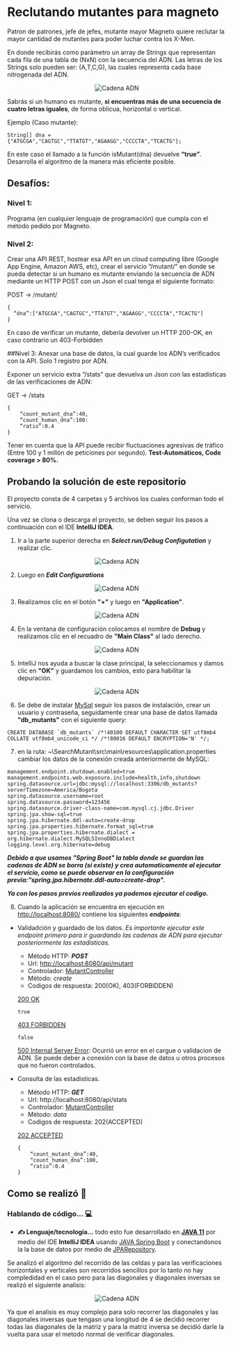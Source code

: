 # Reclutando mutantes para magneto
Patron de patrones, jefe de jefes, mutante mayor Magneto quiere reclutar la mayor cantidad de mutantes para poder luchar
contra los X-Men.


En donde recibirás como parámetro un array de Strings que representan cada fila de una tabla
de (NxN) con la secuencia del ADN. Las letras de los Strings solo pueden ser: (A,T,C,G), las
cuales representa cada base nitrogenada del ADN.

<p align="center">
  <img alt="Cadena ADN" src="https://github.com/Jonatanooki/SearchMutant/blob/main/pictures/1-planteamiento.png?raw=true">

</p>

Sabrás si un humano es mutante, **si encuentras más de una secuencia de cuatro letras
iguales**, de forma oblicua, horizontal o vertical.

Ejemplo (Caso mutante):
```
String[] dna = {"ATGCGA","CAGTGC","TTATGT","AGAAGG","CCCCTA","TCACTG"};
```
En este caso el llamado a la función isMutant(dna) devuelve **“true”**.
Desarrolla el algoritmo de la manera más eficiente posible.

## Desafíos:
### Nivel 1:
Programa (en cualquier lenguaje de programación) que cumpla con el método pedido por
Magneto.
### Nivel 2:
Crear una API REST, hostear esa API en un cloud computing libre (Google App Engine,
Amazon AWS, etc), crear el servicio “/mutant/” en donde se pueda detectar si un humano es
mutante enviando la secuencia de ADN mediante un HTTP POST con un Json el cual tenga el
siguiente formato:

POST → /mutant/
```
{
  “dna”:["ATGCGA","CAGTGC","TTATGT","AGAAGG","CCCCTA","TCACTG"]
}
```


En caso de verificar un mutante, debería devolver un HTTP 200-OK, en caso contrario un
403-Forbidden

##Nivel 3:
Anexar una base de datos, la cual guarde los ADN’s verificados con la API.
Solo 1 registro por ADN.

Exponer un servicio extra “/stats” que devuelva un Json con las estadísticas de las
verificaciones de ADN: 

GET → /stats
```
{
    “count_mutant_dna”:40,
    “count_human_dna”:100:
    “ratio”:0.4
}
```

Tener en cuenta que la API puede recibir fluctuaciones agresivas de tráfico (Entre 100 y 1
millón de peticiones por segundo).
**Test-Automáticos, Code coverage > 80%.**


## Probando la solución de este repositorio

El proyecto consta de 4 carpetas y 5 archivos los cuales conforman todo el servicio.

Una vez se clona o descarga el proyecto, se deben seguir los pasos a continuación con el IDE **IntelliJ IDEA**.

1. Ir a la parte superior derecha en ***Select run/Debug Configutation*** y realizar clic.

<p align="center">
<img alt="Cadena ADN" src="https://github.com/Jonatanooki/SearchMutant/blob/main/pictures/2-paso1ng.png?raw=true">
</p>

2. Luego en ***Edit Configurations***

<p align="center">
<img alt="Cadena ADN" src="https://github.com/Jonatanooki/SearchMutant/blob/main/pictures/3-paso2ng.png?raw=true">
</p>

3. Realizamos clic en el botón **"+"** y luego en **"Application"**.

<p align="center">
<img alt="Cadena ADN" src="https://github.com/Jonatanooki/SearchMutant/blob/main/pictures/4-paso3ng.png?raw=true">
</p>

4. En la ventana de configuración colocamos el nombre de **Debug** y realizamos clic en el recuadro de **"Main Class"** al lado derecho.

<p align="center">
<img alt="Cadena ADN" src="https://user-images.githubusercontent.com/86886404/178178555-69cd86ba-b489-4c14-b3c2-b7c96e864632.png">
</p>

5. IntelliJ nos ayuda a buscar la clase principal, la seleccionamos y damos clic en **"OK"** y guardamos los cambios, esto para habilitar la depuración.

<p align="center">
<img alt="Cadena ADN" src="https://github.com/Jonatanooki/SearchMutant/blob/main/pictures/6-paso5ng.png?raw=true">
</p>

6. Se debe de instalar [MySql](https://www.mysql.com/downloads/) seguir los pasos de instalación, crear un usuario y contraseña, seguidamente crear una base de datos llamada **"db_mutants"** con el siguiente query:

```
CREATE DATABASE `db_mutants` /*!40100 DEFAULT CHARACTER SET utf8mb4 COLLATE utf8mb4_unicode_ci */ /*!80016 DEFAULT ENCRYPTION='N' */;
```

7. en la ruta: ~\SearchMutant\src\main\resources\application.properties cambiar los datos de la conexión creada anteriormente de MySQL:

```
management.endpoint.shutdown.enabled=true
management.endpoints.web.exposure.include=health,info,shutdown
spring.datasource.url=jdbc:mysql://localhost:3306/db_mutants?serverTimezone=America/Bogota
spring.datasource.username=root
spring.datasource.password=123456
spring.datasource.driver-class-name=com.mysql.cj.jdbc.Driver
spring.jpa.show-sql=true
spring.jpa.hibernate.ddl-auto=create-drop
spring.jpa.properties.hibernate.format_sql=true
spring.jpa.properties.hibernate.dialect = org.hibernate.dialect.MySQL5InnoDBDialect
logging.level.org.hibernate=debug

```

***Debido a que usamos "Spring Boot" la tabla donde se guardan las cadenas de ADN se borra (si existe) y crea automaticamente al ejecutar el servicio, como se puede observar en la configuración previa:"spring.jpa.hibernate.ddl-auto=create-drop".***


***Ya con los pasos previos realizados ya podemos ejecutar el codigo.***

8. Cuando la aplicación se encuentra en ejecución en [http://localhost:8080/](http://localhost:8080/) contiene los siguientes ***endpoints***:

- Validadción y guardado de los datos. *Es importante ejecutar este endpoint primero para ir guardando las cadenas de ADN para ejecutar posteriormente las estadisticas.*
  - Método HTTP: ***POST***
  - Url: [http://localhost:8080/api/mutant](http://localhost:8080/api/mutant)
  - Controlador: [MutantController](https://github.com/Jonatanooki/SearchMutant/blob/main/src/main/java/com/mutant/search_mutants/Controller/MutantController.java)
  - Método: *create*
  - Codigos de respuesta: 200(OK), 403(FORBIDDEN)

  [200 OK](https://developer.mozilla.org/es/docs/Web/HTTP/Status/200)

  ```true```            

  [403 FORBIDDEN](https://developer.mozilla.org/es/docs/Web/HTTP/Status/403)

  ```false```            

  [500 Internal Server Error](https://developer.mozilla.org/es/docs/Web/HTTP/Status/500): Ocurrió un error en el cargue o validacion de ADN. Se puede deber a conexión con la base de datos u otros procesos que no fueron controlados.
 
- Consulta de las estadisticas.
        
  - Método HTTP: ***GET***
  - Url: http://localhost:8080/api/stats
  - Controlador: [MutantController](https://github.com/Jonatanooki/SearchMutant/blob/main/src/main/java/com/mutant/search_mutants/Controller/MutantController.java)
  - Método: *data*
  - Codigos de respuesta: 202(ACCEPTED)

  [202 ACCEPTED](https://developer.mozilla.org/es/docs/Web/HTTP/Status/202)

  ```
  {
      “count_mutant_dna”:40,
      “count_human_dna”:100,
      “ratio”:0.4
  }
  ```

## Como se realizó 🚀

### Hablando de código... 💻

- **✍️ Lenguaje/tecnología...** todo esto fue desarrollado en **[JAVA 11](https://www.java.com/es/)** por medio del IDE **IntelliJ IDEA** usando [JAVA Spring Boot](https://spring.io/projects/spring-boot) y conectandonos la la base de datos por medio de [JPARepository](https://docs.spring.io/spring-data/jpa/docs/current/api/org/springframework/data/jpa/repository/JpaRepository.html).


Se analizó el algoritmo del recorrido de las celdas y para las verificaciones horizontales y verticales son recorridos sencillos por lo tanto no hay compledidad en el caso pero para las diagonales y diagonales inversas se realizó el siguiente analisis:

<p align="center">
<img alt="Cadena ADN" src="https://github.com/Jonatanooki/SearchMutant/blob/main/pictures/ECXEL1.png?raw=true">
</p>

Ya que el analisis es muy complejo para solo recorrer las diagonales y las diagonales inversas que tengasn una longitud de 4 se decidió recorrer todas las diagonales de la matriz y para la matriz inversa se decidió darle la vuelta para usar el metodo normal de verificar diagonales.









